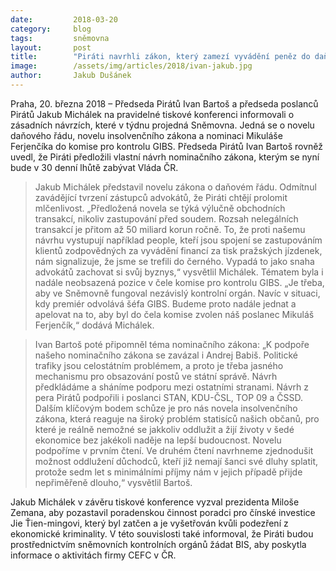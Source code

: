 ```yaml
---
date:         2018-03-20
category:     blog
tags:         sněmovna
layout:       post
title:        "Piráti navrhli zákon, který zamezí vyvádění peněz do daňových rájů"
image:        /assets/img/articles/2018/ivan-jakub.jpg
author:       Jakub Dušánek
---
```


 
Praha, 20. března 2018 – Předseda Pirátů Ivan Bartoš a předseda poslanců Pirátů Jakub Michálek na pravidelné tiskové konferenci informovali o zásadních návrzích, které v týdnu projedná Sněmovna. Jedná se o novelu daňového řádu, novelu insolvenčního zákona a nominaci Mikuláše Ferjenčíka do komise pro kontrolu GIBS. Předseda Pirátů Ivan Bartoš rovněž uvedl, že Piráti předložili vlastní návrh nominačního zákona, kterým se nyní bude v 30 denní lhůtě zabývat Vláda ČR.
 
> Jakub Michálek představil novelu zákona o daňovém řádu. Odmítnul zavádějící tvrzení zástupců advokátů, že Piráti chtějí prolomit mlčenlivost. „Předložená novela se týká výlučně obchodních transakcí, nikoliv zastupování před soudem. Rozsah nelegálních transakcí je přitom až 50 miliard korun ročně. To, že proti našemu návrhu vystupují například people, kteří jsou spojení se zastupováním klientů zodpovědných za vyvádění financí za tisk pražských jízdenek, nám signalizuje, že jsme se trefili do černého. Vypadá to jako snaha advokátů zachovat si svůj byznys,“ vysvětlil Michálek. Tématem byla i nadále neobsazená pozice v čele komise pro kontrolu GIBS. „Je třeba, aby ve Sněmovně fungoval nezávislý kontrolní orgán. Navíc v situaci, kdy premiér odvolává šéfa GIBS. Budeme proto nadále jednat a apelovat na to, aby byl do čela komise zvolen náš poslanec Mikuláš Ferjenčík,“ dodává Michálek.
 
> Ivan Bartoš poté připomněl téma nominačního zákona: „K podpoře našeho nominačního zákona se zavázal i Andrej Babiš. Politické trafiky jsou celostátním problémem, a proto je třeba jasného mechanismu pro obsazování postů ve státní správě. Návrh předkládáme a sháníme podporu mezi ostatními stranami. Návrh z pera Pirátů podpořili i poslanci STAN, KDU-ČSL, TOP 09 a ČSSD.  Dalším klíčovým bodem schůze je pro nás novela insolvenčního zákona, která reaguje na široký problém statisíců našich občanů, pro které je reálně nemožné se jakkoliv oddlužit a žijí životy v šedé ekonomice bez jakékoli naděje na lepší budoucnost. Novelu podpoříme v prvním čtení. Ve druhém čtení navrhneme zjednodušit možnost oddlužení důchodců, kteří již nemají šanci své dluhy splatit, protože sedm let s minimálními příjmy nám v jejich případě přijde nepřiměřeně dlouho,“ vysvětlil Bartoš.
 
Jakub Michálek v závěru tiskové konference vyzval prezidenta Miloše Zemana, aby pozastavil poradenskou činnost poradci pro čínské investice Jie Ťien-mingovi, který byl zatčen a je vyšetřován kvůli podezření z ekonomické kriminality. V této souvislosti také informoval, že Piráti budou prostřednictvím sněmovních kontrolních orgánů žádat BIS, aby poskytla informace o aktivitách firmy CEFC v ČR.

